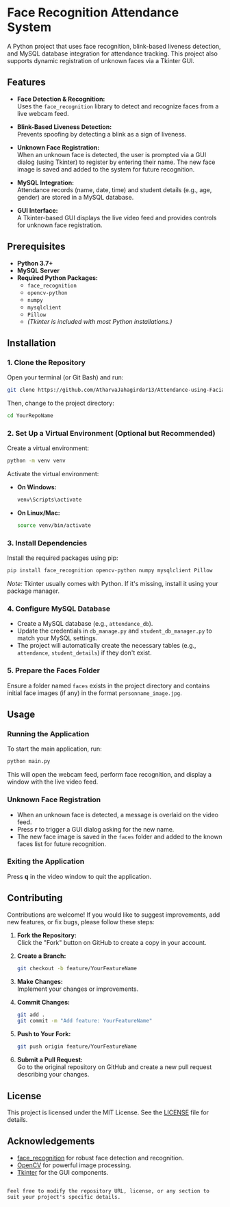
# Face Recognition Attendance System

A Python project that uses face recognition, blink-based liveness detection, and MySQL database integration for attendance tracking. This project also supports dynamic registration of unknown faces via a Tkinter GUI.

## Features

- **Face Detection & Recognition:**  
  Uses the `face_recognition` library to detect and recognize faces from a live webcam feed.
  
- **Blink-Based Liveness Detection:**  
  Prevents spoofing by detecting a blink as a sign of liveness.

- **Unknown Face Registration:**  
  When an unknown face is detected, the user is prompted via a GUI dialog (using Tkinter) to register by entering their name. The new face image is saved and added to the system for future recognition.

- **MySQL Integration:**  
  Attendance records (name, date, time) and student details (e.g., age, gender) are stored in a MySQL database.

- **GUI Interface:**  
  A Tkinter-based GUI displays the live video feed and provides controls for unknown face registration.

## Prerequisites

- **Python 3.7+**
- **MySQL Server**
- **Required Python Packages:**
  - `face_recognition`
  - `opencv-python`
  - `numpy`
  - `mysqlclient`
  - `Pillow`  
  - *(Tkinter is included with most Python installations.)*

## Installation

### 1. Clone the Repository

Open your terminal (or Git Bash) and run:

```bash
git clone https://github.com/AtharvaJahagirdar13/Attendance-using-Facial-Recognition
```

Then, change to the project directory:

```bash
cd YourRepoName
```

### 2. Set Up a Virtual Environment (Optional but Recommended)

Create a virtual environment:

```bash
python -m venv venv
```

Activate the virtual environment:

- **On Windows:**

  ```bash
  venv\Scripts\activate
  ```

- **On Linux/Mac:**

  ```bash
  source venv/bin/activate
  ```

### 3. Install Dependencies

Install the required packages using pip:

```bash
pip install face_recognition opencv-python numpy mysqlclient Pillow
```

*Note:* Tkinter usually comes with Python. If it's missing, install it using your package manager.

### 4. Configure MySQL Database

- Create a MySQL database (e.g., `attendance_db`).
- Update the credentials in `db_manage.py` and `student_db_manager.py` to match your MySQL settings.
- The project will automatically create the necessary tables (e.g., `attendance`, `student_details`) if they don't exist.

### 5. Prepare the Faces Folder

Ensure a folder named `faces` exists in the project directory and contains initial face images (if any) in the format `personname_image.jpg`.

## Usage

### Running the Application

To start the main application, run:

```bash
python main.py
```

This will open the webcam feed, perform face recognition, and display a window with the live video feed.

### Unknown Face Registration

- When an unknown face is detected, a message is overlaid on the video feed.
- Press **r** to trigger a GUI dialog asking for the new name.
- The new face image is saved in the `faces` folder and added to the known faces list for future recognition.

### Exiting the Application

Press **q** in the video window to quit the application.

## Contributing

Contributions are welcome! If you would like to suggest improvements, add new features, or fix bugs, please follow these steps:

1. **Fork the Repository:**  
   Click the "Fork" button on GitHub to create a copy in your account.

2. **Create a Branch:**

   ```bash
   git checkout -b feature/YourFeatureName
   ```

3. **Make Changes:**  
   Implement your changes or improvements.

4. **Commit Changes:**

   ```bash
   git add .
   git commit -m "Add feature: YourFeatureName"
   ```

5. **Push to Your Fork:**

   ```bash
   git push origin feature/YourFeatureName
   ```

6. **Submit a Pull Request:**  
   Go to the original repository on GitHub and create a new pull request describing your changes.

## License

This project is licensed under the MIT License. See the [LICENSE](LICENSE) file for details.

## Acknowledgements

- [face_recognition](https://github.com/ageitgey/face_recognition) for robust face detection and recognition.
- [OpenCV](https://opencv.org/) for powerful image processing.
- [Tkinter](https://docs.python.org/3/library/tkinter.html) for the GUI components.
```

Feel free to modify the repository URL, license, or any section to suit your project's specific details.

